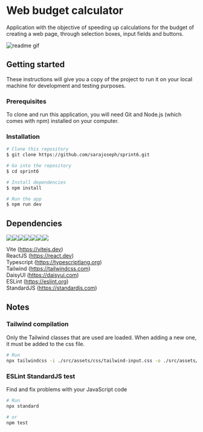  # Web budget calculator  
  
Application with the objective of speeding up calculations for the budget of creating a web page, through selection boxes, input fields and buttons.
   
<img alt="readme gif" src="./public/images/screenrecord.gif">  
  
  
## Getting started  
  
These instructions will give you a copy of the project to run it on your local machine for development and testing purposes.  
  
### Prerequisites  
  
To clone and run this application, you will need Git and Node.js (which comes with npm) installed on your computer.
  
	
### Installation  
  
```bash
# Clone this repository
$ git clone https://github.com/sarajoseph/sprint6.git

# Go into the repository
$ cd sprint6

# Install dependencies
$ npm install

# Run the app
$ npm run dev
```
  
  
## Dependencies  
  
[<img src="https://img.shields.io/badge/Vite-B73BFE?style=for-the-badge&logo=vite&logoColor=FFD62E" />](https://vitejs.dev)[<img src="https://img.shields.io/badge/React-20232A?style=for-the-badge&logo=react&logoColor=61DAFB" />](https://react.dev)[<img src="https://img.shields.io/badge/TypeScript-3178C6?style=for-the-badge&logo=typescript&logoColor=white">](https://typescriptlang.org)[<img src="https://img.shields.io/badge/Tailwind_CSS-0b1120?style=for-the-badge&logo=tailwind-css&logoColor=06B6D4">](https://tailwindcss.com)[<img src="https://img.shields.io/badge/daisyUI-white?style=for-the-badge&logo=daisyui&logoColor=5A0EF8">](https://daisyui.com)[<img src="https://img.shields.io/badge/eslint-white?style=for-the-badge&logo=eslint&logoColor=4B32C3">](https://eslint.org)[<img src="https://img.shields.io/badge/standardJS-F3DF49?style=for-the-badge&logo=standardJS&logoColor=black">](https://standardjs.com)  

Vite (https://vitejs.dev)  
ReactJS (https://react.dev)  
Typescript (https://typescriptlang.org)  
Tailwind (https://tailwindcss.com)  
DaisyUI (https://daisyui.com)  
ESLint (https://eslint.org)  
StandardJS (https://standardjs.com)  
  
  
## Notes  
  
### Tailwind compilation  
  
Only the Tailwind classes that are used are loaded. When adding a new one, it must be added to the css file.  
```bash
# Run
npx tailwindcss -i ./src/assets/css/tailwind-input.css -o ./src/assets/css/tailwind-output.css --watch
```
  
  
### ESLint StandardJS test  
  
Find and fix problems with your JavaScript code
```bash
# Run
npx standard

# or
npm test
```